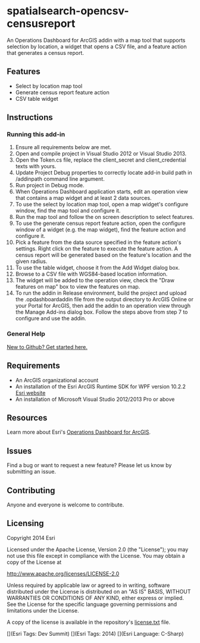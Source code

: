 spatialsearch-opencsv-censusreport
========================================

An Operations Dashboard for ArcGIS addin with a map tool that supports selection by location, a widget that opens a CSV file, and a feature action that generates a census report.

## Features
 
* Select by location map tool
* Generate census report feature action
* CSV table widget

## Instructions

### Running this add-in
1. Ensure all requirements below are met.
3. Open and compile project in Visual Studio 2012 or Visual Studio 2013.
4. Open the Token.cs file, replace the client_secret and client_credential texts with yours.
5. Update Project Debug properties to correctly locate add-in build path in /addinpath command line argument.
6. Run project in Debug mode.
7. When Operations Dashboard application starts, edit an operation view that contains a map widget and at least 2 data sources.
8. To use the select by location map tool, open a map widget's configure window, find the map tool and configure it.
9. Run the map tool and follow the on screen description to select features.
10. To use the generate census report feature action, open the configure window of a widget (e.g. the map widget), find the feature action and configure it.
11. Pick a feature from the data source specified in the feature action's settings. Right click on the feature to execute the feature action. A census report will be generated based on the feature's location and the given radius.
12. To use the table widget, choose it from the Add Widget dialog box.
13. Browse to a CSV file with WGS84-based location information.
14. The widget will be added to the operation view, check the "Draw features on map" box to view the features on map. 
15. To run the addin in Release environment, build the project and upload the .opdashboardaddin file from the output directory to ArcGIS Online or your Portal for ArcGIS, then add the addin to an operation view through the Manage Add-ins dialog box. Follow the steps above from step 7 to configure and use the addin.

### General Help
[New to Github? Get started here.](http://htmlpreview.github.com/?https://github.com/Esri/esri.github.com/blob/master/help/esri-getting-to-know-github.html)

## Requirements
* An ArcGIS organizational account
* An installation of the Esri ArcGIS Runtime SDK for WPF version 10.2.2 [Esri website](http://resources.arcgis.com/en/communities/runtime-wpf/)
* An installation of Microsoft Visual Studio 2012/2013 Pro or above


## Resources

Learn more about Esri's [Operations Dashboard for ArcGIS](http://www.esri.com/software/arcgis/arcgisonline/features/operations-dashboard).

## Issues

Find a bug or want to request a new feature?  Please let us know by submitting an issue.

## Contributing

Anyone and everyone is welcome to contribute.

## Licensing

Copyright 2014 Esri

Licensed under the Apache License, Version 2.0 (the "License");
you may not use this file except in compliance with the License.
You may obtain a copy of the License at

   http://www.apache.org/licenses/LICENSE-2.0
         
Unless required by applicable law or agreed to in writing, software
distributed under the License is distributed on an "AS IS" BASIS,
WITHOUT WARRANTIES OR CONDITIONS OF ANY KIND, either express or implied.
See the License for the specific language governing permissions and
limitations under the License.
                                 
A copy of the license is available in the repository's
[license.txt](https://github.com/esri/spatialsearch-opencsv-createcensusreport/blob/master/license.txt) file.
                                                                  
[](Esri Tags: Dev Summit)
[](Esri Tags: 2014)
[](Esri Language: C-Sharp)
                                                                                                               
                                                                                                                                                            
                                                                                                                                                            
